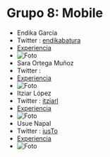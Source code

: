 <h1>Grupo 8: Mobile</h1> 

- Endika García
- Twitter : [endikabatura](https://twitter.com/endikabatura)
- [Experiencia](http://ftt.programania.net/experiencias/10.html) 
- ![Foto](https://pbs.twimg.com/profile_images/850375654155616260/D6W5bJxn_400x400.jpg)
- Sara Ortega Muñoz
- Twitter : [](https://twitter.com/)
- [Experiencia](http://ftt.programania.net/experiencias/37.html) 
- ![Foto]()
- Itziar López
- Twitter : [itziarl](https://twitter.com/itziarl)
- [Experiencia](http://ftt.programania.net/experiencias/45.html) 
- ![Foto](https://pbs.twimg.com/profile_images/969600182454235138/cERO8atc_400x400.jpg)
- Usue Napal
- Twitter : [iusTo](https://twitter.com/iusTo)
- [Experiencia](http://ftt.programania.net/experiencias/46.html) 
- ![Foto](https://pbs.twimg.com/profile_images/777856317935484928/FuGNKfo8_400x400.jpg)
 